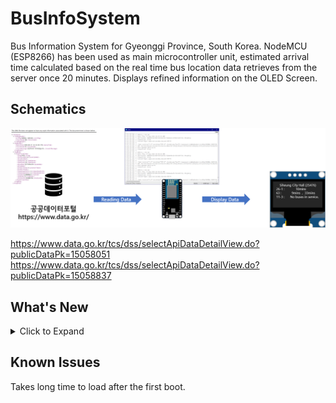 # BusInfoSystem
Bus Information System for Gyeonggi Province, South Korea. NodeMCU (ESP8266) has been used as main microcontroller unit, estimated arrival time calculated based on the real time bus location data retrieves from the server once 20 minutes. Displays refined information on the OLED Screen. 

## Schematics
![GBusInfoSystem-Schematics](GBusInfoSystem-Schematics.png)

https://www.data.go.kr/tcs/dss/selectApiDataDetailView.do?publicDataPk=15058051
https://www.data.go.kr/tcs/dss/selectApiDataDetailView.do?publicDataPk=15058837

## What's New
<details>
<summary>Click to Expand</summary>

### v1.0
#### August 25, 2020  
Initial release.

#### August 26, 2020  
Added Open API document which provided by the Government of South Korea. </br>
Modified variables to consistent with bus route numbers.
</details>


## Known Issues
Takes long time to load after the first boot. 

